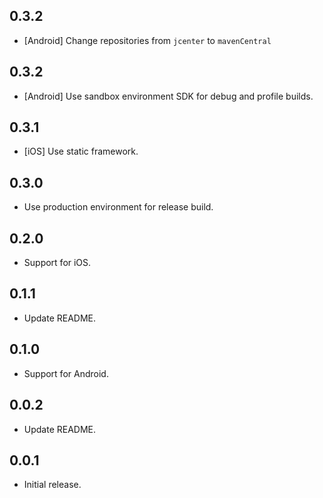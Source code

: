 ## 0.3.2

- [Android] Change repositories from `jcenter` to `mavenCentral`

## 0.3.2

- [Android] Use sandbox environment SDK for debug and profile builds.

## 0.3.1

- [iOS] Use static framework.

## 0.3.0

- Use production environment for release build.

## 0.2.0

- Support for iOS.

## 0.1.1

- Update README.

## 0.1.0

- Support for Android.

## 0.0.2

- Update README.

## 0.0.1

- Initial release.

